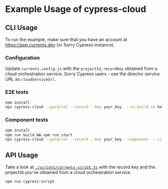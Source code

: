 # Example Usage of cypress-cloud

## CLI Usage

To run the example, make sure that you have an account at https://app.currents.dev (or Sorry Cypress instance).

### Configuration

Update `currents.config.js` with the `projectId`, `recordKey` obtained from a cloud orchestration service. Sorry Cypress users - use the director service URL as `cloudServiceUrl`.

### E2E tests

```sh
npm install
npx cypress-cloud --parallel --record --key your_key  --ci-build-id hello-cypress-cloud
```

### Component tests

```sh
npm install
npm run build && npm run start
npx cypress-cloud --parallel --record --key your_key --component  --ci-build-id hello-cypress-cloud
```

## API Usage

Take a look at [`./scripts/currents-script.ts`](./scripts/currents-script.ts) with the record key and the projectId you've obtained from a cloud orchestration service.

```sh
npm run cypress:script
```
